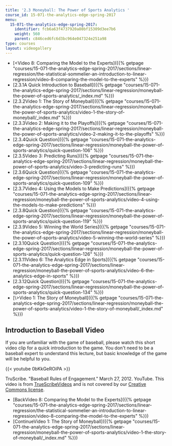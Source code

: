 ```yaml
---
title: '2.3 Moneyball: The Power of Sports Analytics '
course_id: 15-071-the-analytics-edge-spring-2017
menu:
  15-071-the-analytics-edge-spring-2017:
    identifier: fcb6a63f4737920a80bf15309d3ee7b6
    weight: 560
    parent: c846ced6fc6d3bc964e047324e251a98
type: courses
layout: videogallery
---
```

*   [<Video 8: Comparing the Model to the Experts]({{% getpage "courses/15-071-the-analytics-edge-spring-2017/sections/linear-regression/the-statistical-sommelier-an-introduction-to-linear-regression/video-8-comparing-the-model-to-the-experts" %}})
*   [2.3.1A Quick Introduction to Baseball]({{% getpage "courses/15-071-the-analytics-edge-spring-2017/sections/linear-regression/moneyball-the-power-of-sports-analytics/_index.md" %}})
*   [2.3.2Video 1: The Story of Moneyball]({{% getpage "courses/15-071-the-analytics-edge-spring-2017/sections/linear-regression/moneyball-the-power-of-sports-analytics/video-1-the-story-of-moneyball/_index.md" %}})
*   [2.3.3Video 2: Making it to the Playoffs]({{% getpage "courses/15-071-the-analytics-edge-spring-2017/sections/linear-regression/moneyball-the-power-of-sports-analytics/video-2-making-it-to-the-playoffs" %}})
*   [2.3.4Quick Question]({{% getpage "courses/15-071-the-analytics-edge-spring-2017/sections/linear-regression/moneyball-the-power-of-sports-analytics/quick-question-106" %}})
*   [2.3.5Video 3: Predicting Runs]({{% getpage "courses/15-071-the-analytics-edge-spring-2017/sections/linear-regression/moneyball-the-power-of-sports-analytics/video-3-predicting-runs" %}})
*   [2.3.6Quick Question]({{% getpage "courses/15-071-the-analytics-edge-spring-2017/sections/linear-regression/moneyball-the-power-of-sports-analytics/quick-question-109" %}})
*   [2.3.7Video 4: Using the Models to Make Predictions]({{% getpage "courses/15-071-the-analytics-edge-spring-2017/sections/linear-regression/moneyball-the-power-of-sports-analytics/video-4-using-the-models-to-make-predictions" %}})
*   [2.3.8Quick Question]({{% getpage "courses/15-071-the-analytics-edge-spring-2017/sections/linear-regression/moneyball-the-power-of-sports-analytics/quick-question-119" %}})
*   [2.3.9Video 5: Winning the World Series]({{% getpage "courses/15-071-the-analytics-edge-spring-2017/sections/linear-regression/moneyball-the-power-of-sports-analytics/video-5-winning-the-world-series" %}})
*   [2.3.10Quick Question]({{% getpage "courses/15-071-the-analytics-edge-spring-2017/sections/linear-regression/moneyball-the-power-of-sports-analytics/quick-question-126" %}})
*   [2.3.11Video 6: The Analytics Edge in Sports]({{% getpage "courses/15-071-the-analytics-edge-spring-2017/sections/linear-regression/moneyball-the-power-of-sports-analytics/video-6-the-analytics-edge-in-sports" %}})
*   [2.3.12Quick Question]({{% getpage "courses/15-071-the-analytics-edge-spring-2017/sections/linear-regression/moneyball-the-power-of-sports-analytics/quick-question-134" %}})
*   [\\>Video 1: The Story of Moneyball]({{% getpage "courses/15-071-the-analytics-edge-spring-2017/sections/linear-regression/moneyball-the-power-of-sports-analytics/video-1-the-story-of-moneyball/_index.md" %}})

Introduction to Baseball Video
------------------------------

If you are unfamiliar with the game of baseball, please watch this short video clip for a quick introduction to the game. You don't need to be a baseball expert to understand this lecture, but basic knowledge of the game will be helpful to you.

{{< youtube 0bKkGeROiPA >}}

TruScribe. "Baseball Rules of Engagement." March 27, 2012. YouTube. This video is from [TrueScribeVideos](http://www.truscribe.com) and is not covered by our [Creative Commons license](/terms/#cc).

*   [BackVideo 8: Comparing the Model to the Experts]({{% getpage "courses/15-071-the-analytics-edge-spring-2017/sections/linear-regression/the-statistical-sommelier-an-introduction-to-linear-regression/video-8-comparing-the-model-to-the-experts" %}})
*   [ContinueVideo 1: The Story of Moneyball]({{% getpage "courses/15-071-the-analytics-edge-spring-2017/sections/linear-regression/moneyball-the-power-of-sports-analytics/video-1-the-story-of-moneyball/_index.md" %}})